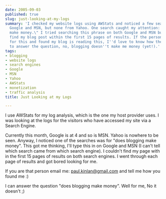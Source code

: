 ```yaml
---
date: 2005-09-03
published: true
slug: just-looking-at-my-logs
summary: 'I checked my website logs using AWStats and noticed a few searches from
  Google and MSN, but none from Yahoo. One search caught my attention: \"does blogging
  make money.\" I tried searching this phrase on both Google and MSN but couldn''t
  find my blog post within the first 15 pages of results. If the person who searched
  for this and found my blog is reading this, I''d love to know how they found me!  And
  to answer the question, no, blogging doesn''t make me money (yet!).'
tags:
- blogging
- website logs
- search engines
- Google
- MSN
- Yahoo
- AWStats
- monetization
- traffic analysis
title: Just Looking at my Logs

---
```

I use AWStats for my log analysis, which is the one my host provider uses.  I was looking at the logs for the visitors who have accessed my site via a Search Engine.<p />Currently this month, Google is at 4 and so is MSN.  Yahoo is nowhere to be seen.  Anyway, I noticed one of the searches was for "does blogging make money".  This got me thinking,  I'll type this in on Google and MSN (I can't tell which search came from which search engine).  I couldn't find my page with in the first 15 pages of results on both search engines.  I went through each page of results and got bored looking for me.<p />If you are that person email me: <a href="mailto:paul.kinlan@gmail.com">paul.kinlan@gmail.com</a> and tell me how you found me :)<p />I can answer the question "does blogging make money".  Well for me, No it doesn't ;)<p />


